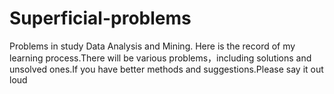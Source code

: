 # Superficial-problems
Problems in study Data Analysis and Mining.
Here is the record of my learning process.There will be various problems，including solutions and unsolved ones.If you have 
better methods and suggestions.Please say it out loud
